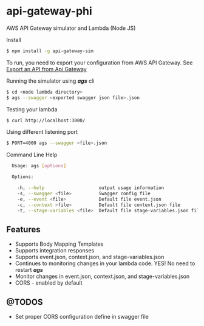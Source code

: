 # api-gateway-phi
AWS API Gateway simulator and Lambda (Node JS)

Install
```bash
$ npm install -g api-gateway-sim
```

To run, you need to export your configuration from AWS API Gateway.  See [Export an API from Api Gateway](http://docs.aws.amazon.com/apigateway/latest/developerguide/api-gateway-export-api.html)

Running the simulator using **_ags_** cli
```bash
$ cd <node lambda directory>
$ ags --swagger <exported swagger json file>.json

```

Testing your lambda
```bash
$ curl http://localhost:3000/
```

Using different listening port
```bash
$ PORT=4000 ags --swagger <file>.json
```

Command Line Help
```bash
  Usage: ags [options]

  Options:

    -h, --help                    output usage information
    -s, --swagger <file>          Swagger config file
    -e, --event <file>            Default file event.json
    -c, --context <file>          Default file context.json file
    -t, --stage-variables <file>  Default file stage-variables.json file
```

Features
---------

* Supports Body Mapping Templates
* Supports integration responses
* Supports event.json, context.json, and stage-variables.json
* Continues to monitoring changes in your lambda code.  YES! No need to restart **_ags_**
* Monitor changes in event.json, context.json, and stage-variables.json
* CORS - enabled by default

@TODOS
------
* Set proper CORS configuration define in swagger file
